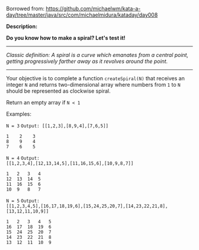 Borrowed from:
https://github.com/michaelwm/kata-a-day/tree/master/java/src/com/michaelmidura/kataday/day008

<b>Description:</b>

<b>Do you know how to make a spiral? Let's test it!</b>

<hr>

<i>Classic definition: A spiral is a curve which emanates from a central point, getting progressively farther away as it revolves around the point.</i>

<hr>

Your objective is to complete a function <code>createSpiral(N)</code> that receives an integer <code>N</code> and returns two-dimensional array where numbers from <code>1</code> to <code>N</code> should be represented as clockwise spiral.

Return an empty array if <code>N < 1</code>

Examples:

<code>N = 3</code> <code>Output: [[1,2,3],[8,9,4],[7,6,5]]</code>

<pre><code>1    2    3
8    9    4
7    6    5</code></pre>

<code>N = 4</code> <code>Output: [[1,2,3,4],[12,13,14,5],[11,16,15,6],[10,9,8,7]]</code>

<pre><code>1   2   3   4
12  13  14  5
11  16  15  6
10  9   8   7</code></pre>

<code>N = 5</code> <code>Output: [[1,2,3,4,5],[16,17,18,19,6],[15,24,25,20,7],[14,23,22,21,8],[13,12,11,10,9]]</code>

<pre><code>1   2   3   4   5
16  17  18  19  6
15  24  25  20  7
14  23  22  21  8
13  12  11  10  9</code></pre>